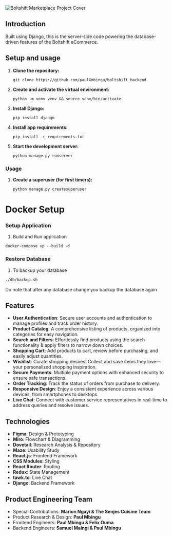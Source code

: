 ![Boltshift Marketplace Project Cover](https://res.cloudinary.com/excit3/image/upload/v1721684091/Boltshift%20Branding/Github_Front-end_Codebase_File_Cover_doqfbz.png)

## Introduction
Built using Django, this is the server-side code powering the database-driven features of the Boltshift eCommerce.

## Setup and usage

1. **Clone the repository:**
   ```
   git clone https://github.com/paulXmbingu/boltshift_backend
   ```

2. **Create and activate the virtual environment:**
   ```
   python -m venv venv && source venv/bin/activate
   ```
   
3. **Install Django:**
   ```
   pip install django
   ```
   
4. **Install app requirements:**
   ```
   pip install -r requirements.txt
   ```
   
5. **Start the development server:**
   ```
   python manage.py runserver
   ```

### Usage

1. **Create a superuser (for first timers):**
   ```
   python manage.py createsuperuser
   ```

# Docker Setup
### Setup Application
1. Build and Run application
```
docker-compose up --build -d
```

### Restore Database
1. To backup your database
``` bash
./db/backup.sh
```
Do note that after any database change you backup the database again


## Features
- **User Authentication**: Secure user accounts and authentication to manage profiles and track order history.
- **Product Catalog**: A comprehensive listing of products, organized into categories for easy navigation.
- **Search and Filters**: Effortlessly find products using the search functionality & apply filters to narrow down choices.
- **Shopping Cart**: Add products to cart, review before purchasing, and easily adjust quantities.
- **Wishlist**: Curate shopping desires! Collect and save items they love—your personalized shopping inspiration.
- **Secure Payments**: Multiple payment options with enhanced security to ensure safe transactions.
- **Order Tracking**: Track the status of orders from purchase to delivery.
- **Responsive Design**: Enjoy a consistent experience across various devices, from smartphones to desktops.
- **Live Chat**: Connect with customer service representatives in real-time to address queries and resolve issues.

## Technologies
- **Figma**: Design & Prototyping
- **Miro**: Flowchart & Diagramming
- **Dovetail**: Research Analysis & Repository
- **Maze**: Usability Study
- **React.js**: Frontend Framework
- **CSS Modules**: Styling
- **React Router**: Routing
- **Redux**: State Management
- **tawk.to**: Live Chat
- **Django**: Backend Framework

## Product Engineering Team
- Special Contributions: **Marion Ngayi & The Senjes Cuisine Team**
- Product Research & Design: **Paul Mbingu**
- Frontend Engineers: **Paul Mbingu & Felix Ouma**
- Backend Engineers: **Samuel Maingi & Paul Mbingu**

